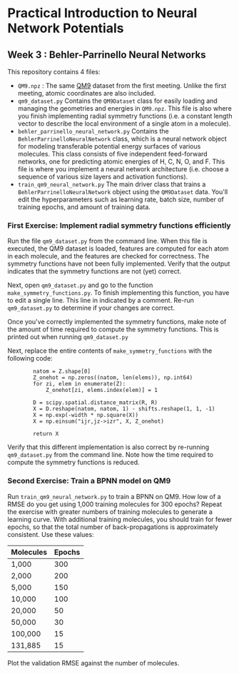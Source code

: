# Practical Introduction to Neural Network Potentials
## Week 3 : Behler-Parrinello Neural Networks

This repository contains 4 files:

* `QM9.npz` : The same [QM9](https://figshare.com/collections/Quantum_chemistry_structures_and_properties_of_134_kilo_molecules/978904) dataset from the first meeting. Unlike the first meeting, atomic coordinates are also included.
* `qm9_dataset.py` Contains the `QM9Dataset` class for easily loading and managing the geometries and energies in `QM9.npz`.
This file is also where you finish implementing radial symmetry functions (i.e. a constant length vector to describe the local environment of a single atom in a molecule).
* `behler_parrinello_neural_network.py` Contains the `BehlerParrinelloNeuralNetwork` class, which is a neural network object for modeling transferable potential energy surfaces of various molecules. This class consists of five independent feed-forward networks, one for predicting atomic energies of H, C, N, O, and F. This file is where you implement a neural network architecture (i.e. choose a sequence of various size layers and activation functions).
* `train_qm9_neural_network.py` The main driver class that trains a `BehlerParrinelloNeuralNetwork` object using the `QM9Dataset` data. You'll edit the hyperparameters such as learning rate, batch size, number of training epochs, and amount of training data.

### First Exercise: Implement radial symmetry functions efficiently

Run the file `qm9_dataset.py` from the command line.
When this file is executed, the QM9 dataset is loaded, features are computed for each atom in each molecule, and the features are checked for correctness.
The symmetry functions have not been fully implemented.
Verify that the output indicates that the symmetry functions are not (yet) correct.

Next, open `qm9_dataset.py` and go to the function `make_symmetry_functions.py`.
To finish implementing this function, you have to edit a single line.
This line in indicated by a comment.
Re-run `qm9_dataset.py` to determine if your changes are correct.

Once you've correctly implemented the symmetry functions, make note of the amount of time required to compute the symmetry functions.
This is printed out when running `qm9_dataset.py`

Next, replace the entire contents of `make_symmetry_functions` with the following code:
```
        natom = Z.shape[0]
        Z_onehot = np.zeros((natom, len(elems)), np.int64)
        for zi, elem in enumerate(Z):
            Z_onehot[zi, elems.index(elem)] = 1

        D = scipy.spatial.distance_matrix(R, R)
        X = D.reshape(natom, natom, 1) - shifts.reshape(1, 1, -1)
        X = np.exp(-width * np.square(X))
        X = np.einsum("ijr,jz->izr", X, Z_onehot)

        return X
```

Verify that this different implementation is also correct by re-running `qm9_dataset.py` from the command line.
Note how the time required to compute the symmetry functions is reduced.

### Second Exercise: Train a BPNN model on QM9

Run `train_qm9_neural_network.py` to train a BPNN on QM9.
How low of a RMSE do you get using 1,000 training molecules for 300 epochs?
Repeat the exercise with greater numbers of training molecules to generate a learning curve.
With additional training molecules, you should train for fewer epochs, so that the total number of back-propagations is approximately consistent.
Use these values:

| Molecules | Epochs |
| --------- | ------ |
| 1,000     | 300    |
| 2,000     | 200    |
| 5,000     | 150    |
| 10,000    | 100    |
| 20,000    | 50     |
| 50,000    | 30     |
| 100,000   | 15     |
| 131,885   | 15     |

Plot the validation RMSE against the number of molecules.
